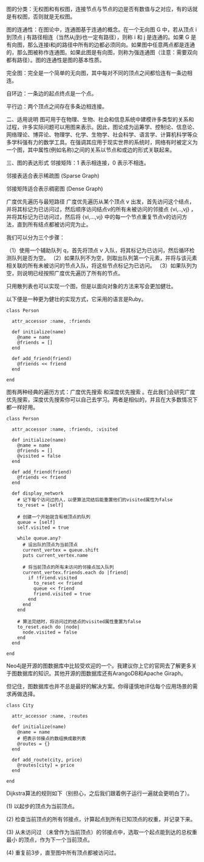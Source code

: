 

图的分类：无权图和有权图，连接节点与节点的边是否有数值与之对应，有的话就是有权图，否则就是无权图。

图的连通性：在图论中，连通图基于连通的概念。在一个无向图 G 中，若从顶点 i 到顶点 j 有路径相连（当然从j到i也一定有路径），则称 i 和 j 是连通的。如果 G 是有向图，那么连接i和j的路径中所有的边都必须同向。如果图中任意两点都是连通的，那么图被称作连通图。如果此图是有向图，则称为强连通图（注意：需要双向都有路径）。图的连通性是图的基本性质。

完全图：完全是一个简单的无向图，其中每对不同的顶点之间都恰连有一条边相连。

自环边：一条边的起点终点是一个点。

平行边：两个顶点之间存在多条边相连接。



二、适用说明
图可用于在物理、生物、社会和信息系统中建模许多类型的关系和过程，许多实际问题可以用图来表示。因此，图论成为运筹学、控制论、信息论、网络理论、博弈论、物理学、化学、生物学、社会科学、语言学、计算机科学等众多学科强有力的数学工具。在强调其应用于现实世界的系统时，网络有时被定义为一个图，其中属性(例如名称)之间的关系以节点和或边的形式关联起来。

三、图的表达形式
邻接矩阵：1 表示相连接，0 表示不相连。

邻接表适合表示稀疏图 (Sparse Graph)

邻接矩阵适合表示稠密图 (Dense Graph)


广度优先遍历与最短路径
广度优先遍历从某个顶点 v 出发，首先访问这个结点，并将其标记为已访问过，然后顺序访问结点v的所有未被访问的邻接点 {vi,..,vj} ，并将其标记为已访问过，然后将 {vi,...,vj} 中的每一个节点重复节点v的访问方法，直到所有结点都被访问完为止。

我们可以分为三个步骤：

（1）使用一个辅助队列 q，首先将顶点 v 入队，将其标记为已访问，然后循环检测队列是否为空。
（2）如果队列不为空，则取出队列第一个元素，并将与该元素相关联的所有未被访问的节点入队，将这些节点标记为已访问。
（3）如果队列为空，则说明已经按照广度优先遍历了所有的节点。



只用散列表也可以实现一个图，但是以面向对象的方法来写会更加健壮。



以下便是一种更为健壮的实现方式，它采用的语言是Ruby。

	class Person
	
	  attr_accessor :name, :friends
	
	  def initialize(name)
	    @name = name
	    @friends = []
	  end
	
	  def add_friend(friend)
	    @friends << friend
	  end
	
	end

图有两种经典的遍历方式：广度优先搜索 和深度优先搜索 。在此我们会研究广度优先搜索，深度优先搜索你可以自己去学习。两者是相似的，并且在大多数情况下都一样好用。

	class Person
	
	  attr_accessor :name, :friends, :visited
	
	  def initialize(name)
	    @name = name
	    @friends = []
	    @visited = false
	  end
	
	  def add_friend(friend)
	    @friends << friend
	  end
	
	  def display_network
	    # 记下每个访问过的人，以便算法完结后能重置他们的visited属性为false
	    to_reset = [self]
	
	    # 创建一个开始就含有根顶点的队列
	    queue = [self]
	    self.visited = true
	
	    while queue.any?
	      # 设出队的顶点为当前顶点
	      current_vertex = queue.shift
	      puts current_vertex.name
	
	      # 将当前顶点的所有未访问的邻接点加入队列
	      current_vertex.friends.each do |friend|
	        if !friend.visited
	          to_reset << friend
	          queue << friend
	          friend.visited = true
	        end
	      end
	    end
	
	    # 算法完结时，将访问过的结点的visited属性重置为false
	    to_reset.each do |node|
	      node.visited = false
	    end
	  end
	
	end
	
Neo4j是开源的图数据库中比较受欢迎的一个。我建议你上它的官网去了解更多关于图数据库的知识。其他开源的图数据库还有ArangoDB和Apache Giraph。

但记住，图数据库也并不总是最好的解决方案。你得谨慎地评估每个应用场景的需求再做选择。	



	class City
	
	  attr_accessor :name, :routes
	
	  def initialize(name)
	    @name = name
	    # 把表示邻接点的数组换成散列表
	    @routes = {}
	  end
	
	  def add_route(city, price)
	    @routes[city] = price
	  end
	
	end

Dijkstra算法的规则如下（别担心，之后我们跟着例子运行一遍就会更明白了）。

(1) 以起步的顶点为当前顶点。

(2) 检查当前顶点的所有邻接点，计算起点到所有已知顶点的权重，并记录下来。

(3) 从未访问过 （未曾作为当前顶点）的邻接点中，选取一个起点能到达的总权重最小 的顶点，作为下一个当前顶点。

(4) 重复前3步，直至图中所有顶点都被访问过。	